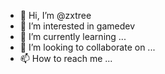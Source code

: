 - 👋 Hi, I’m @zxtree
- 👀 I’m interested in gamedev
- 🌱 I’m currently learning ...
- 💞️ I’m looking to collaborate on ...
- 📫 How to reach me ...

<!---
zxtree/zxtree is a ✨ special ✨ repository because its `README.md` (this file) appears on your GitHub profile.
You can click the Preview link to take a look at your changes.
--->
